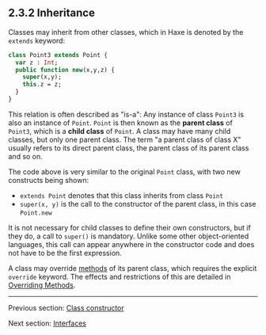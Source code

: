 ## 2.3.2 Inheritance

Classes may inherit from other classes, which in Haxe is denoted by the `extends` keyword:

```haxe
class Point3 extends Point {
  var z : Int;
  public function new(x,y,z) {
    super(x,y);
    this.z = z;
  }
}
```
This relation is often described as "is-a": Any instance of class `Point3` is also an instance of `Point`. `Point` is then known as the **parent class** of `Point3`, which is a **child class** of `Point`. A class may have many child classes, but only one parent class. The term "a parent class of class X" usually refers to its direct parent class, the parent class of its parent class and so on.

The code above is very similar to the original `Point` class, with two new constructs being shown:

 * `extends Point` denotes that this class inherits from class `Point` 
* `super(x, y)` is the call to the constructor of the parent class, in this case `Point.new`

It is not necessary for child classes to define their own constructors, but if they do, a call to `super()` is mandatory. Unlike some other object-oriented languages, this call can appear anywhere in the constructor code and does not have to be the first expression.

A class may override [methods](class-field-method.md) of its parent class, which requires the explicit `override` keyword. The effects and restrictions of this are detailed in [Overriding Methods](class-field-overriding.md).

---

Previous section: [Class constructor](types-class-constructor.md)

Next section: [Interfaces](types-interfaces.md)
